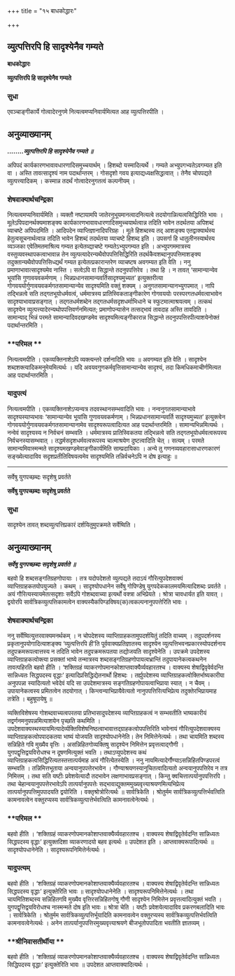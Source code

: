 +++
title = "१५ बाधकोद्धारः"

+++


## व्युत्पत्तिरपि हि सादृश्येनैव गम्यते

**बाधकोद्धारः**

**व्युत्पत्तिरपि हि सादृश्येनैव गम्यते**

### **सुधा**

एवञ्चाङ्गीकार्ये गोत्वादेरनुगमे नित्यत्वमप्यनिवार्यमित्यत आह व्युत्पत्तिरपीति ।

## **अनुव्याख्यानम्**

***........व्युत्पत्तिरपि हि सादृश्येनैव गम्यते ॥***

अपिपदं कार्यकारणभावावधारणादिसमुच्चयार्थम् । हिशब्दो यस्मादित्यर्थे । गम्यते अभ्युपगभ्यतेऽवगम्यत इति वा । अस्ति तावत्सादृश्यं नाम पदार्थान्तरम् । गोसदृशो गवय इत्याद्यध्यक्षसिद्धत्वात् । तेनैव चोपपद्यते व्युत्पत्त्यादिकम् । कस्मान्न तदर्थं गोत्वादेरनुगतत्वं कल्पनीयम् ।

### **शेषवाक्यार्थचन्द्रिका**

नित्यत्वमप्यनिवार्यमिति । व्यक्तौ नष्टायामपि जातेरनुभूयमानत्वादनित्यत्वे तदयोगान्नित्यत्वसिद्धिरिति भावः । मूलेऽपिपदानर्थक्यमाशङ्क्य कार्यकारणभावावधारणादिसमुच्चयार्थत्वान्न तदिति भावेन तदर्थतया अपिशब्दं व्याचष्टे अपिपदमिति । आदिपदेन व्याप्तिज्ञानादिपरिग्रहः । मूले हिशब्दस्य तद् आशङ्क्य एतद्वाक्यार्थस्य हेतुत्वसूचनार्थत्वान्न तदिति भावेन हिशब्दं तदर्थतया व्याचष्टे हिशब्द इति । उपसर्गा हि धातुलीनस्यार्थस्य व्यञ्जका एवेतिमतमाश्रित्य गम्यत इत्येतव्द्याचष्टे गम्यतेऽभ्युपगम्यत इति । अभ्युपगममात्रस्य वस्तुव्यवस्थापकत्वाभावान्न तेन व्युत्पत्यादेरन्यथैवोपपत्तिसिद्धिरिति तदर्थकैवशब्दानुपपत्तिमाशङ्क्य तदुक्तान्यथैवोपपत्तिसिध्द्यर्थं गम्यत इत्येतत्प्रकारान्तरेण व्याचष्टष अवगम्यत इति वेति । ननु प्रमाणाभावात्सादृश्यमेव नास्ति । सत्वेऽपि वा सिद्धान्ते तदनुपपत्तिरेव । तथा हि । न तावत् ‘सामान्यान्येव भूयांसि गुणावयवकर्मणाम् । भिन्नप्रधानसामान्यवर्तिसादृश्यमुच्यत’ इत्युक्तरीत्या गोगवययोर्गुणावयवकर्मगतसामान्यान्येव सादृश्यमिति वक्तुं शक्यम् । अनुगतसामान्यानभ्युगपमात् । नापि तद्भिन्नत्वे सति तद्गतभूयोधर्मवत्वं, धर्ममात्रस्य प्रातिस्विकताङ्गीकारेण गोगवययोः परस्परगतधर्मवत्वाभावेन सादृश्याभावाप्रसङ्गात् । तद्गतधर्मशब्देन तद्गतधर्मसदृशधर्माभिधाने च स्फुटमात्माश्रयत्वम् । तत्कथं सादृश्येन व्युत्पत्त्यादेरन्यथोपपत्तिवर्णनमित्यत; प्रमाणोपन्यासेन तत्सद्भावं तावदाह अस्ति तावदिति । सामान्याद् भिन्नं परमते सामान्यादिवदखण्डमेव सादृश्यमित्यङ्गीकारान्न सिद्धान्ते तदनुपपत्तिरपीत्याशयेनोक्तं पदार्थान्तरमिति ।

### **परिमल **

नित्यत्वमपीति । एकव्यक्तिनाशेऽपि व्यक्त्यन्तरे दर्शनादिति भावः ॥ अवगम्यत इति वेति । सादृश्येन शब्दशक्त्यादिकमनुमेयमित्यर्थः । यदि अवयवगुणकर्मवृत्तिसामान्यान्येव सादृश्यं, तदा किमधिकमाचीर्णमित्यत आह पदार्थान्तरमिति ।

### **यादुपत्यं**

नित्यत्वमपीति । एकव्यक्तिनाशेऽप्यन्यत्र तदवस्थानसम्भवादिति भावः । नन्वनुगतसामान्याभावे सादृश्यस्याप्यभावः ‘सामान्यान्येव भूयांसि गुणावयवकर्मणाम् । भिन्नप्रधानसामान्यवर्ति सादृश्यमुच्यत’ इत्युक्त्वेन गोगवययोर्गुणावयवकर्मगतसामान्यानामेव सादृश्यरूपत्वादित्यत आह पदार्थान्तरमिति । सामान्यभिन्नमित्यर्थः । नन्वेवं सादृश्यस्य न निर्वचनं सम्भवति । धर्ममात्रस्य प्रातिस्विकतया तद्भिन्नत्वे सति तद्गतभूयोधर्मवत्वरूपस्य निर्वचनस्यासम्भवात् । तद्धर्मसदृशधर्मवत्वरूपस्य चात्माश्रयेण दुष्टत्वादिति चेत् । सत्यम् । परमते सामान्यमिवास्मन्मते सादृश्यमखण्डमेवाङ्गीकार्यमिति साम्प्रदायिकाः । अन्ये तु गणनव्यवहारासाधारणकारणं सङ्ख्येत्यादाविव सदृशप्रतीतिविषयत्वमेव सादृश्यमिति तन्निर्वचनेऽपि न दोष इत्याहुः ॥

------------------------------------------------------------------------

सर्वेषु युगपच्छब्दः सदृशेषु प्रवर्तते

**सर्वेषु युगपच्छब्दः सदृशेषु प्रवर्तते**

### **सुधा**

सादृश्येन तावत् शब्दव्युत्पत्तिप्रकारं दर्शयितुमुपक्रमते सर्वेष्विति ।

## **अनुव्याख्यानम्**

***सर्वेषु युगपच्छब्दः सदृशेषु प्रवर्तते ॥***

बहवो हि शब्दसङ्गतिग्रहणोपायाः । तत्र यदोपदेशतो व्युत्पद्यते तदाऽयं गौरित्युपदेशवाक्यं व्याप्तिग्राहकतयोपयुज्यते । कथम् । सादृश्योपधानेन सर्वेषु गोपिण्डेषु युगपदेककालमयमित्यादिशब्दः प्रवर्तते । अयं गौरित्यस्यायमेतत्सदृशाः सर्वेऽपि गोशब्दवाच्या इत्यर्थो वक्त्रा अभिप्रेयते । श्रोत्रा चावधार्यत इति यावत् । द्वयोरपि सार्वत्रिकव्युत्पत्तिकामत्वेन वाक्यस्यैकपिण्डविषय(क)त्वकल्पनानुपपत्तेरिति भावः ।

### **शेषवाक्यार्थचन्द्रिका**

ननु सर्वेष्वित्युत्तरवाक्यमनर्थकम् । न चोपदेशस्य व्याप्तिग्राहकतामुपदर्शयितुं तदिति वाच्यम् । तदुपदर्शनस्य प्रकृतानुपयोगादित्याशङ्क्य ‘व्युत्पत्तिरपि ही’ति पूर्ववाक्यप्रतिज्ञातस्य सादृश्येन व्युत्पत्तिभवनप्रकारस्योपदर्शनाय तदुपक्रमरूपत्वात्तस्य न तदिति भावेन तदुपक्रमरूपतया तद्योजयति सादृश्येनेति । उपक्रमे उपदेशस्य व्याप्तिग्राहकत्वोक्त्या प्रसक्तां भाष्ये तन्मात्रस्य शब्दसङ्गतिग्रहणोपायत्वभ्रान्तिं तदुपायानेकत्वकथनेन तावत्पहिरति बहवो हीति । ‘शक्तिग्रहं व्याकरणोपमानकोशाप्तवाक्यैर्व्यवहारतश्च । वाक्यस्य शेषाद्विवृवेर्वदन्ति सान्निध्यतः सिद्धपदस्य वृद्धाः’ इत्यादिप्रसिद्धिद्येतनार्थो हिशब्दः । तर्ह्युपदेशस्य व्याप्तिग्राहकत्वोक्तिर्भाष्यकारीया अनुपपन्ना स्यादित्यतो भवेदेवं यदि सा उपदेशमात्रस्य सङ्गतिग्रहणोपायत्वाभिप्राया स्यात् । न चैवम् । उपायानेकत्वस्य प्रमितत्वेन तदयोगात् । किन्त्वन्याभिप्रायैवेत्यतो नानुपपत्तिरित्यभिप्रेत्य तदुक्तेरभिप्रायमाह तत्रेति । बहुषूपायेषु ॥

व्यक्तिविशेषस्य गोशब्दवाच्यत्वपरतया प्रतिभासादुपदेशस्य व्याप्तिग्राहकत्वं न सम्भवतीति भाष्यकारीयं तद्वर्णनमनुपपन्नमित्याशयेन पृच्छति कथमिति । उपदेशवाक्यस्थस्यायमित्यादेर्व्यक्तिविशेषनिष्ठत्वाभावात्तद्ग्राहकत्वोपपत्तिरिति भावेनायं गौरित्युपदेशवाक्यस्य व्याप्तिग्राहकत्वोपपादकतया भाष्यं योजयति सादृश्योपधानेनेति। तेन निमित्तेनेत्यर्थः । तथा चायमिति शब्दस्य सन्निहिते गवि मुख्यैव वृत्तिः । असन्निहितगोव्यक्तिषु सादृश्येन निमित्तेन प्रवृत्तत्वाद्गौणी । युगपद्वृत्तिद्वयविरोधश्च न दूषणमित्युक्तं भवति । तथाऽप्युपदेशस्य कथं व्याप्तिग्राहकत्वसिद्धिरित्यतस्तत्तात्पर्यमाह अयं गौरित्येतस्येति । ननु नायमित्यादेर्गौण्याऽसन्निहितपिण्डपरत्वं सम्भवति । तन्निमित्तभूताया अन्वयानुपपत्तेरभावेन । गौण्याश्रयणस्यानुचितत्वादित्यतो अन्वयानुपपत्तिरेव न तत्र निमित्तम् । तथा सति यष्टीः प्रवेशयेत्यादौ तदभावेन लक्षणाभावप्रसङ्गात् । किन्तु क्वचित्तात्पर्यानुपपत्तिरपि । तथा चेहान्वयानुपपत्तेरभावेऽपि तात्पर्यानुपपत्तेः सद्भावाद्युक्तममुख्यवृत्त्याश्रयणमित्यभिप्रेत्य तात्पर्यानुपपत्तिमुपपादयति द्वयोरिति । वक्तृश्रोत्रोरित्यर्थः ॥ सार्वत्रिकेति । श्रोतुर्मम सार्वत्रिकव्युत्पत्तिर्भवत्विति कामनावत्वेन वक्तुरप्यस्य सार्वत्रिकव्युत्पात्तेर्भवत्विति कामनावत्वेनेत्यर्थः ।

### **परिमल **

बहवो हीति । ‘शक्तिग्रहं व्याकरणोपमानकोशाप्तवाक्यैर्व्यवहारतश्च । वाक्यस्य शेषाद्विवृतेर्वदन्ति सान्निध्यतः सिद्धपदस्य वृद्धाः’ इत्युक्तदिशा व्याकरणादयो बहव इत्यर्थः ॥ उपदेशत इति । आप्तवाक्यरूपादित्यर्थः ॥ सादृश्योपधानेनेति । सादृश्यरूपनिमित्तेर्नत्यर्थः ।

### **यादुपत्यम्**

बहवो हीति । ‘शक्तिग्रहं व्याकरणोपमानकोशाप्तवाक्यैर्व्यवहारतश्च । वाक्यस्य शेषाद्विवृतेर्वदन्ति सान्निध्यतः सिद्धपदस्य वृद्धाः’ इत्युक्तेरिति भावः ॥ सादृश्योपधानेनेति । सादृश्यरूपनिमित्तेनेत्यर्थः । तथा चायमितिशब्दस्य सन्निहितगवि मुख्यैव वृत्तिरसन्निहितगोषु गौणी सादृश्येन निमित्तेन प्रवृत्तत्वादित्युक्तं भवति । युगपद्वृत्तिद्वयविरोधश्च नास्मन्मते दोष इति भावः ॥ श्रोत्रा चेति । यष्टीः प्रवेशयेत्यादाविव प्रकरणबलादिति भावः । सार्वत्रिकेति । श्रोतुर्मम सार्वत्रिकव्युत्पत्तिर्भूयादिति कामनावत्वेन वक्तुरप्यस्य सार्वत्रिकव्युत्पत्तिर्भवत्विति कामनावत्वेनेत्यर्थः । अनेन तात्पर्यानुपपत्तिरमुख्यवृत्त्याश्रयणे बीजभूतोपपादिता भवतीति ज्ञातव्यम् ।

### **श्रीनिवासतीर्थीया **

बहवो हीति । ‘शक्तिग्रहं व्याकरणोपमानकोशाप्तवाक्यैर्व्यवहारतश्च । वाक्यस्य शेषाद्विवृतेर्वदन्ति सान्निध्यतः सिद्धिपदस्य वृद्धाः’ इत्युक्तेरिति भावः ॥ उपदेशत आप्तवाक्यादित्यर्थः ।


